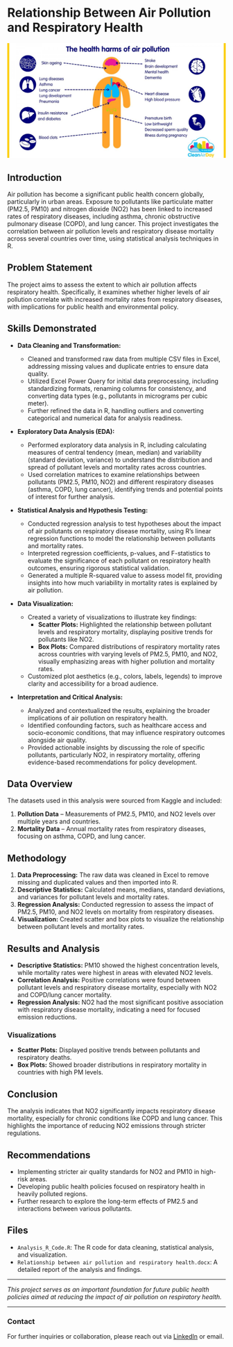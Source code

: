 # Relationship Between Air Pollution and Respiratory Health

![](https://github.com/Thomas-Nyanumba/R-Programming-Air-Pollution_Disease-Project/blob/main/Image.jpg)

## Introduction
Air pollution has become a significant public health concern globally, particularly in urban areas. Exposure to pollutants like particulate matter (PM2.5, PM10) and nitrogen dioxide (NO2) has been linked to increased rates of respiratory diseases, including asthma, chronic obstructive pulmonary disease (COPD), and lung cancer. This project investigates the correlation between air pollution levels and respiratory disease mortality across several countries over time, using statistical analysis techniques in R.

## Problem Statement
The project aims to assess the extent to which air pollution affects respiratory health. Specifically, it examines whether higher levels of air pollution correlate with increased mortality rates from respiratory diseases, with implications for public health and environmental policy.

## Skills Demonstrated

- **Data Cleaning and Transformation:** 
  - Cleaned and transformed raw data from multiple CSV files in Excel, addressing missing values and duplicate entries to ensure data quality.
  - Utilized Excel Power Query for initial data preprocessing, including standardizing formats, renaming columns for consistency, and converting data types (e.g., pollutants in micrograms per cubic meter).
  - Further refined the data in R, handling outliers and converting categorical and numerical data for analysis readiness.

- **Exploratory Data Analysis (EDA):**
  - Performed exploratory data analysis in R, including calculating measures of central tendency (mean, median) and variability (standard deviation, variance) to understand the distribution and spread of pollutant levels and mortality rates across countries.
  - Used correlation matrices to examine relationships between pollutants (PM2.5, PM10, NO2) and different respiratory diseases (asthma, COPD, lung cancer), identifying trends and potential points of interest for further analysis.

- **Statistical Analysis and Hypothesis Testing:**
  - Conducted regression analysis to test hypotheses about the impact of air pollutants on respiratory disease mortality, using R’s linear regression functions to model the relationship between pollutants and mortality rates.
  - Interpreted regression coefficients, p-values, and F-statistics to evaluate the significance of each pollutant on respiratory health outcomes, ensuring rigorous statistical validation.
  - Generated a multiple R-squared value to assess model fit, providing insights into how much variability in mortality rates is explained by air pollution.

- **Data Visualization:**
  - Created a variety of visualizations to illustrate key findings:
    - **Scatter Plots:** Highlighted the relationship between pollutant levels and respiratory mortality, displaying positive trends for pollutants like NO2.
    - **Box Plots:** Compared distributions of respiratory mortality rates across countries with varying levels of PM2.5, PM10, and NO2, visually emphasizing areas with higher pollution and mortality rates.
  - Customized plot aesthetics (e.g., colors, labels, legends) to improve clarity and accessibility for a broad audience.

- **Interpretation and Critical Analysis:**
  - Analyzed and contextualized the results, explaining the broader implications of air pollution on respiratory health.
  - Identified confounding factors, such as healthcare access and socio-economic conditions, that may influence respiratory outcomes alongside air quality.
  - Provided actionable insights by discussing the role of specific pollutants, particularly NO2, in respiratory mortality, offering evidence-based recommendations for policy development.

## Data Overview
The datasets used in this analysis were sourced from Kaggle and included:
1. **Pollution Data** – Measurements of PM2.5, PM10, and NO2 levels over multiple years and countries.
2. **Mortality Data** – Annual mortality rates from respiratory diseases, focusing on asthma, COPD, and lung cancer.

## Methodology
1. **Data Preprocessing:** The raw data was cleaned in Excel to remove missing and duplicated values and then imported into R.
2. **Descriptive Statistics:** Calculated means, medians, standard deviations, and variances for pollutant levels and mortality rates.
3. **Regression Analysis:** Conducted regression to assess the impact of PM2.5, PM10, and NO2 levels on mortality from respiratory diseases.
4. **Visualization:** Created scatter and box plots to visualize the relationship between pollutant levels and mortality rates.

## Results and Analysis
- **Descriptive Statistics:** PM10 showed the highest concentration levels, while mortality rates were highest in areas with elevated NO2 levels.
- **Correlation Analysis:** Positive correlations were found between pollutant levels and respiratory disease mortality, especially with NO2 and COPD/lung cancer mortality.
- **Regression Analysis:** NO2 had the most significant positive association with respiratory disease mortality, indicating a need for focused emission reductions.

### Visualizations
- **Scatter Plots:** Displayed positive trends between pollutants and respiratory deaths.
- **Box Plots:** Showed broader distributions in respiratory mortality in countries with high PM levels.

## Conclusion
The analysis indicates that NO2 significantly impacts respiratory disease mortality, especially for chronic conditions like COPD and lung cancer. This highlights the importance of reducing NO2 emissions through stricter regulations.

## Recommendations
- Implementing stricter air quality standards for NO2 and PM10 in high-risk areas.
- Developing public health policies focused on respiratory health in heavily polluted regions.
- Further research to explore the long-term effects of PM2.5 and interactions between various pollutants.

## Files
- `Analysis_R_Code.R`: The R code for data cleaning, statistical analysis, and visualization.
- `Relationship between air pollution and respiratory health.docx`: A detailed report of the analysis and findings.

---

*This project serves as an important foundation for future public health policies aimed at reducing the impact of air pollution on respiratory health.*

---

### Contact
For further inquiries or collaboration, please reach out via [LinkedIn](your-linkedin-profile) or email.
